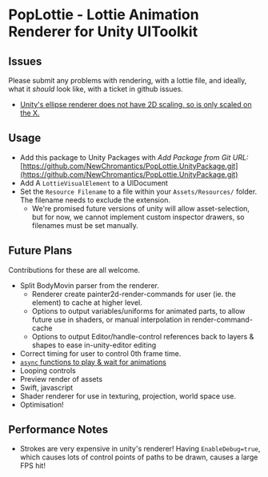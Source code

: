 PopLottie - Lottie Animation Renderer for Unity UIToolkit
===================

Issues
----------
Please submit any problems with rendering, with a lottie file, and ideally, what it _should_ look like, with a ticket in github issues.

- [Unity's ellipse renderer does not have 2D scaling, so is only scaled on the X.](https://github.com/NewChromantics/PopLottie.UnityPackage/issues/3)

Usage
-----------
- Add this package to Unity Packages with _Add Package from Git URL:_ [https://github.com/NewChromantics/PopLottie.UnityPackage.git](https://github.com/NewChromantics/PopLottie.UnityPackage.git)
- Add A `LottieVisualElement` to a UIDocument
- Set the `Resource Filename` to a file within your `Assets/Resources/` folder. The filename needs to exclude the extension.
	- We're promised future versions of unity will allow asset-selection, but for now, we cannot implement custom inspector drawers, so filenames must be set manually.

Future Plans
----------
Contributions for these are all welcome.
- Split BodyMovin parser from the renderer.
	- Renderer create painter2d-render-commands for user (ie. the element) to cache at higher level.
	- Options to output variables/uniforms for animated parts, to allow future use in shaders, or manual interpolation in render-command-cache
	- Options to output Editor/handle-control references back to layers & shapes to ease in-unity-editor editing
- Correct timing for user to control 0th frame time.
- [`async` functions to play & wait for animations](https://github.com/NewChromantics/PopLottie.UnityPackage/issues/2)
- Looping controls
- Preview render of assets
- Swift, javascript
- Shader renderer for use in texturing, projection, world space use.
- Optimisation!

Performance Notes
-------------
- Strokes are very expensive in unity's renderer! Having `EnableDebug=true`, which causes lots of control points of paths to be drawn, causes a large FPS hit!

